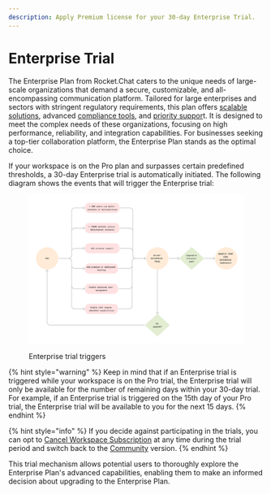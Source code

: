 ```yaml
---
description: Apply Premium license for your 30-day Enterprise Trial.
---
```


# Enterprise Trial

The Enterprise Plan from Rocket.Chat caters to the unique needs of large-scale organizations that demand a secure, customizable, and all-encompassing communication platform. Tailored for large enterprises and sectors with stringent regulatory requirements, this plan offers [scalable solutions](../../deploy/deploy-rocket.chat/scaling-rocket.chat/), advanced [compliance tools](../../use-rocket.chat/communication-management/), and [priority suppor](../../customer-center/support-center/)t. It is designed to meet the complex needs of these organizations, focusing on high performance, reliability, and integration capabilities. For businesses seeking a top-tier collaboration platform, the Enterprise Plan stands as the optimal choice.

If your workspace is on the Pro plan and surpasses certain predefined thresholds, a 30-day Enterprise trial is automatically initiated. The following diagram shows the events that will trigger the Enterprise trial:

<div data-full-width="true">

<figure><img src="../../.gitbook/assets/proToEnterpriseTrial (2).svg" alt=""><figcaption><p>Enterprise trial triggers</p></figcaption></figure>

</div>

{% hint style="warning" %}
Keep in mind that if an Enterprise trial is triggered while your workspace is on the Pro trial, the Enterprise trial will only be available for the number of remaining days within your 30-day trial. For example, if an Enterprise trial is triggered on the 15th day of your Pro trial, the Enterprise trial will be available to you for the next 15 days.
{% endhint %}

{% hint style="info" %}
If you decide against participating in the trials, you can opt to [Cancel Workspace Subscription](https://docs.rocket.chat/setup-and-configure/license-application#cancel-workspace-subscription) at any time during the trial period and switch back to the [Community](https://docs.rocket.chat/readme/our-plans#community) version.
{% endhint %}

This trial mechanism allows potential users to thoroughly explore the Enterprise Plan's advanced capabilities, enabling them to make an informed decision about upgrading to the Enterprise Plan.
